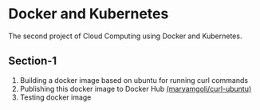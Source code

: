 # Docker and Kubernetes

The second project of Cloud Computing using Docker and Kubernetes.

## Section-1

1. Building a docker image based on ubuntu for running curl commands
2. Publishing this docker image to Docker Hub [(maryamgoli/curl-ubuntu)](https://hub.docker.com/repository/docker/maryamgoli/curl-ubuntu)
3. Testing docker image
